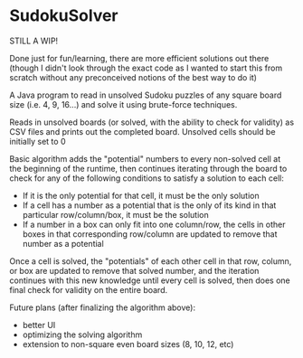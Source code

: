 # SudokuSolver

STILL A WIP!

Done just for fun/learning, there are more efficient solutions out there (though I didn't look through the exact code as I wanted to start this from scratch without any preconceived notions of the best way to do it)

A Java program to read in unsolved Sudoku puzzles of any square board size (i.e. 4, 9, 16...) and solve it using brute-force techniques.

Reads in unsolved boards (or solved, with the ability to check for validity) as CSV files and prints out the completed board.  Unsolved cells should be initially set to 0

Basic algorithm adds the "potential" numbers to every non-solved cell at the beginning of the runtime, then continues iterating through the board to check for any of the following conditions to satisfy a solution to each cell:
  - If it is the only potential for that cell, it must be the only solution
  - If a cell has a number as a potential that is the only of its kind in that particular row/column/box, it must be the solution
  - If a number in a box can only fit into one column/row, the cells in other boxes in that corresponding row/column are updated to remove that number as a potential

Once a cell is solved, the "potentials" of each other cell in that row, column, or box are updated to remove that solved number, and the iteration continues with this new knowledge until every cell is solved, then does one final check for validity on the entire board.


Future plans (after finalizing the algorithm above):
  - better UI
  - optimizing the solving algorithm
  - extension to non-square even board sizes (8, 10, 12, etc)
  
